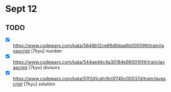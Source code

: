# Sept 12

## TODO

* [x] <https://www.codewars.com/kata/5648b12ce68d9daa6b000099/train/javascript> [7kyu] number 
* [x] <https://www.codewars.com/kata/544aed4c4a30184e960010f4/train/javascript> [7kyu] divisors
* [x] <https://www.codewars.com/kata/51f2d1cafc9c0f745c00037d/train/javascript> [7kyu] solution